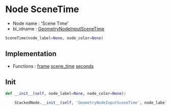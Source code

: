 # Node SceneTime

- Node name : 'Scene Time'
- bl_idname : [GeometryNodeInputSceneTime](https://docs.blender.org/api/current/bpy.types.{bl_idname}.html)


``` python
SceneTime(node_label=None, node_color=None)
```
## Implementation

- Functions : [frame](/docs/GeoNodes/GeoNodes.md#frame) [scene_time](/docs/GeoNodes/GeoNodes.md#scene_time) [seconds](/docs/GeoNodes/GeoNodes.md#seconds)

## Init

``` python
def __init__(self, node_label=None, node_color=None):

    StackedNode.__init__(self, 'GeometryNodeInputSceneTime', node_label=node_label, node_color=node_color)
```
